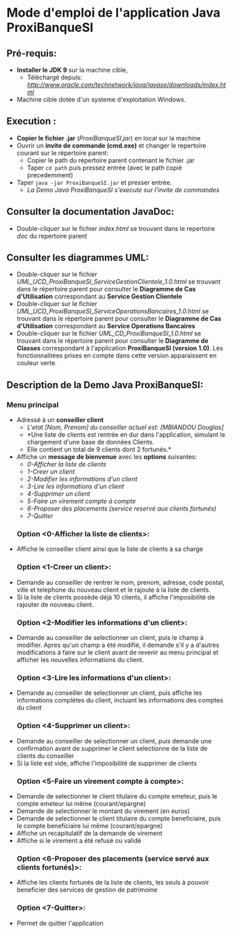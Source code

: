 # Mode d'emploi de l'application Java ProxiBanqueSI

## Pré-requis:
- **Installer le JDK 9** sur la machine cible,
  - Téléchargé depuis: *http://www.oracle.com/technetwork/java/javase/downloads/index.html*
- Machine cible dotée d'un systeme d'exploitation Windows.

## Execution :
- **Copier le fichier .jar** (*ProxiBanqueSI.jar*) en local sur la machine
- Ouvrir un **invite de commande (cmd.exe)** et changer le repertoire courant sur le répertoire parent:
  - Copier le path du répertoire parent contenant le fichier .jar
  - Taper `cd path` puis pressez entrée (avec le path copié precedemment)
- Taper `java -jar ProxiBanqueSI.jar` et presser entrée. 
  - *La Demo Java ProxiBanqueSI s'execute sur l'invite de commandes*

## Consulter la documentation JavaDoc: 
- Double-cliquer sur le fichier *index.html* se trouvant dans le repertoire *doc* du repertoire parent
		
## Consulter les diagrammes UML: 
- Double-cliquer sur le fichier  *UML_UCD_ProxiBanqueSI_ServiceGestionClientele_1.0.html* se trouvant dans le 
		répertoire parent pour consulter le  **Diagramme de Cas d'Utilisation** correspondant au **Service Gestion Clientele**
- Double-cliquer sur le fichier *UML_UCD_ProxiBanqueSI_ServiceOperationsBancaires_1.0.html* se trouvant dans le 
		répertoire parent pour consulter le **Diagramme de Cas d'Utilisation** correspondant au **Service Operations Bancaires**
- Double-cliquer sur le fichier *UML_CD_ProxiBanqueSI_1.0.html* se trouvant dans le 
		répertoire parent pour consulter le **Diagramme de Classes** correspondant à l'application **ProxiBanqueSI (version 1.0)**.
		Les fonctionnalitées prises en compte dans cette version apparaissent en couleur verte.

## Description de la Demo Java ProxiBanqueSI:	
  ### Menu principal
- Adressé à un **conseiller client**
     - *L'etat [Nom, Prenom] du conseiller actuel est: [MBIANDOU Douglas]*
     - *Une liste de clients est rentrée en dur dans l'application, simulant le chargement d'une base de données Clients.
	- Elle contient un total de 9 clients dont 2 fortunés.*
- Affiche un **message de bienvenue** avec les **options** suivantes:
	- *0-Afficher la liste de clients*
	- *1-Creer un client*
	- *2-Modifier les informations d'un client*
	- *3-Lire les informations d'un client*
	- *4-Supprimer un client*
	- *5-Faire un virement compte à compte*
	- *6-Proposer des placements (service reservé aux clients fortunés)*
	- *7-Quitter*
  ### Option <0-Afficher la liste de clients>:
- Affiche le conseiller client ainsi que la liste de clients à sa charge
  ### Option <1-Creer un client>:
- Demande au conseiller de rentrer le nom, prenom, adresse, code postal, ville et telephone du nouveau client et 
		le rajoute à la liste de clients. 
- Si la liste de clients possède déjà 10 clients, il affiche l'imposibilité de rajouter de nouveau client.
  ### Option <2-Modifier les informations d'un client>:
- Demande au conseiller de selectionner un client, puis le champ à modifier. Apres qu'un champ a été modifié, 
		il demande s'il y a d'autres modifications à faire sur le client avant de revenir au menu principal et afficher
		les nouvelles informations du client.
  ### Option <3-Lire les informations d'un client>:
- Demande au conseiller de selectionner un client, puis affiche les informations complètes du client, incluant les 
		informations des comptes du client
  ### Option <4-Supprimer un client>:
- Demande au conseiller de selectionner un client, puis demande une confirmation avant de supprimer le client 
		selectionne de la liste de clients du conseiller
- Si la liste est vide, affiche l'imposibilité de supprimer de clients
  ###  Option <5-Faire un virement compte à compte>:
- Demande de selectionner le client titulaire du compte emeteur, puis le compte emeteur lui même (courant/epargne)
- Demande de selectionner le montant du virement (en euros)
- Demande de selectionner le client titulaire du compte beneficiaire, puis le compte beneficiaire lui même (courant/epargne)
- Affiche un recapitulatif de la demande de virement
- Affiche si le virement a été refusé ou validé
  ### Option <6-Proposer des placements (service servé aux clients fortunés)>:
- Affiche les clients fortunés de la liste de clients, les seuls à pouvoir beneficier des services de gestion de patrimoine
  ### Option <7-Quitter>:
- Permet de quitter l'application
		
	
	
		
